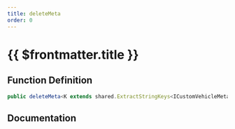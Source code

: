 ```yaml
---
title: deleteMeta
order: 0
---
```


# {{ $frontmatter.title }}

## Function Definition

```ts
public deleteMeta<K extends shared.ExtractStringKeys<ICustomVehicleMeta>>(key: K): void;
```

## Documentation

<!--@include: ./parts/deleteMeta.md-->
